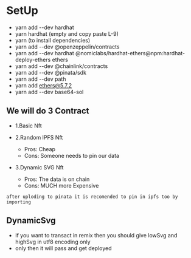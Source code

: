 # SetUp

- yarn add --dev hardhat
- yarn hardhat (empty and copy paste L-9)
- yarn (to install dependencies)
- yarn add --dev @openzeppelin/contracts
- yarn add --dev hardhat @nomiclabs/hardhat-ethers@npm:hardhat-deploy-ethers ethers
- yarn add --dev @chainlink/contracts
- yarn add --dev @pinata/sdk
- yarn add --dev path
- yarn add ethers@5.7.2
- yarn add --dev base64-sol

## We will do 3 Contract

- 1.Basic Nft
- 2.Random IPFS Nft
  - Pros: Cheap
  - Cons: Someone needs to pin our data

- 3.Dynamic SVG Nft
  - Pros: The data is on chain
  - Cons: MUCH more Expensive

``
after uploding to pinata it is recomended to pin in ipfs too by importing
``

## DynamicSvg

- if you want to transact in remix then you should give lowSvg and highSvg in utf8 encoding only
- only then it will pass and get deployed
